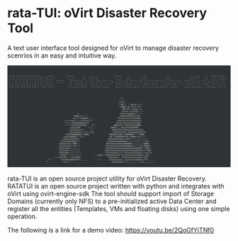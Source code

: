 # rata-TUI: oVirt Disaster Recovery Tool
A text user interface tool designed for oVirt to manage disaster recovery scenrios in an easy and intuitive way.

![rata-TUI home scrreen logo](/sources/rata-TUI_home_screen.png)

rata-TUI is an open source project utility for oVirt Disaster Recovery.
RATATUI is an open source project written with python and integrates with oVirt using ovirt-engine-sdk
The tool should support import of Storage Domains (currently only NFS) to a pre-initialized active Data Center and register all the entities (Templates, VMs and floating disks) using one simple operation.

The following is a link for a demo video:
https://youtu.be/2QoGfYjTNf0
